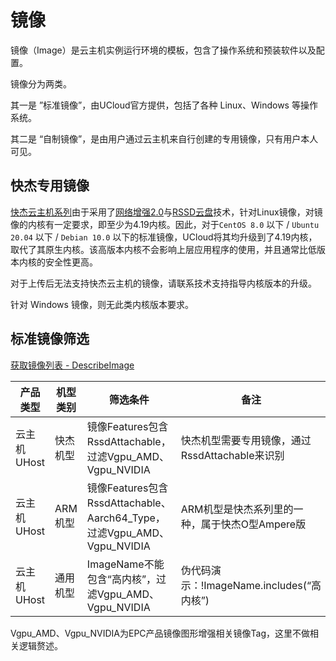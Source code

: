 

# 镜像

镜像（Image）是云主机实例运行环境的模板，包含了操作系统和预装软件以及配置。

镜像分为两类。

其一是 ”标准镜像”，由UCloud官方提供，包括了各种 Linux、Windows 等操作系统。

其二是 “自制镜像”，是由用户通过云主机来自行创建的专用镜像，只有用户本人可见。

## 快杰专用镜像

[快杰云主机系列](/uhost/introduction/uhost/type_new#机型)由于采用了[网络增强2.0](/uhost/introduction/uhost/feature)与[RSSD云盘](/uhost/introduction/disk#磁盘比对概览)技术，针对Linux镜像，对镜像的内核有一定要求，即至少为4.19内核。因此，对于`CentOS 8.0` 以下 / `Ubuntu 20.04` 以下 / `Debian 10.0` 以下的标准镜像，UCloud将其均升级到了4.19内核，取代了其原生内核。该高版本内核不会影响上层应用程序的使用，并且通常比低版本内核的安全性更高。

对于上传后无法支持快杰云主机的镜像，请联系技术支持指导内核版本的升级。

针对 Windows 镜像，则无此类内核版本要求。

## 标准镜像筛选

[获取镜像列表 - DescribeImage](https://docs.ucloud.cn/api/uhost-api/describe_image)

|产品类型 |机型类别 |筛选条件|备注|
| ----------- | --------- | ------------- |-----------------------|
|云主机UHost|快杰机型|镜像Features包含RssdAttachable，过滤Vgpu_AMD、Vgpu_NVIDIA|快杰机型需要专用镜像，通过RssdAttachable来识别|
|云主机UHost|ARM机型|镜像Features包含RssdAttachable、Aarch64_Type，过滤Vgpu_AMD、Vgpu_NVIDIA|ARM机型是快杰系列里的一种，属于快杰O型Ampere版|
|云主机UHost|通用机型|ImageName不能包含“高内核”，过滤Vgpu_AMD、Vgpu_NVIDIA|伪代码演示：!ImageName.includes(“高内核”)|

Vgpu_AMD、Vgpu_NVIDIA为EPC产品镜像图形增强相关镜像Tag，这里不做相关逻辑赘述。
